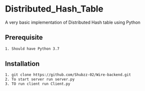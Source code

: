# Distributed_Hash_Table

A very basic implementation of Distributed Hash table using Python



## Prerequisite

```bash
1. Should have Python 3.7
```


## Installation

```bash
1. git clone https://github.com/Shubzz-02/Wire-backend.git
2. To start server run server.py
3. TO run client run Client.py
```

